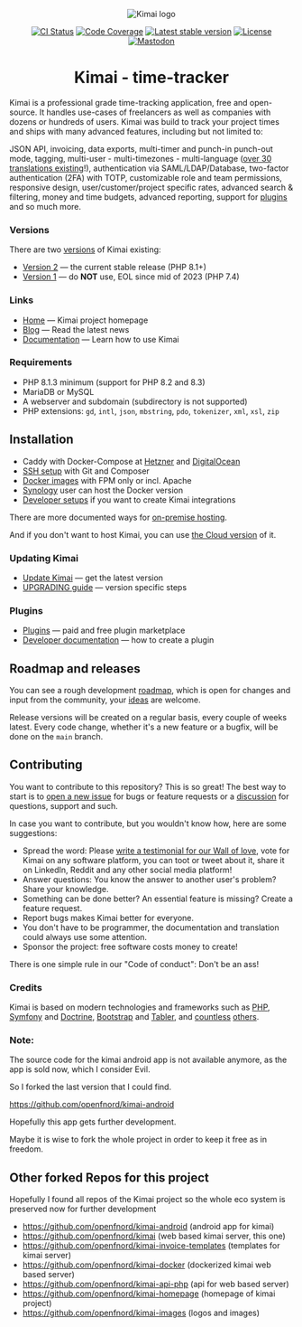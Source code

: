 <p align="center">
    <img src="https://raw.githubusercontent.com/kimai/images/main/repository-header.png" alt="Kimai logo">
</p>

<p align="center">
    <a href="https://github.com/kimai/kimai/actions"><img alt="CI Status" src="https://github.com/kimai/kimai/actions/workflows/testing.yaml/badge.svg"></a>
    <a href="https://codecov.io/gh/kimai/kimai"><img alt="Code Coverage" src="https://codecov.io/gh/kimai/kimai/branch/main/graph/badge.svg"></a>
    <a href="https://packagist.org/packages/kimai/kimai"><img alt="Latest stable version" src="https://poser.pugx.org/kimai/kimai/v/stable"></a>
    <a href="https://www.gnu.org/licenses/agpl-3.0.en.html"><img alt="License" src="https://poser.pugx.org/kimai/kimai/license"></a>
    <a href="https://phpc.social/@kimai" rel="me"><img alt="Mastodon" src="https://img.shields.io/badge/toot-%40kimai-8c8dff"></a>
</p>

<h1 align="center">Kimai - time-tracker</h1>

Kimai is a professional grade time-tracking application, free and open-source. 
It handles use-cases of freelancers as well as companies with dozens or hundreds of users. 
Kimai was build to track your project times and ships with many advanced features, including but not limited to:

JSON API, invoicing, data exports, multi-timer and punch-in punch-out mode, tagging, multi-user - multi-timezones - multi-language ([over 30 translations existing](https://hosted.weblate.org/projects/kimai/)!),
authentication via SAML/LDAP/Database, two-factor authentication (2FA) with TOTP, customizable role and team permissions, responsive design,
user/customer/project specific rates, advanced search & filtering, money and time budgets, advanced reporting, support for [plugins](https://www.kimai.org/store/)
and so much more.

### Versions

There are two [versions](https://www.kimai.org/documentation/versions.html) of Kimai existing:

- [Version 2](https://github.com/kimai/kimai) — the current stable release (PHP 8.1+)
- [Version 1](https://github.com/kimai/kimai/tree/1.x) — do **NOT** use, EOL since mid of 2023 (PHP 7.4) 

### Links

- [Home](https://www.kimai.org) — Kimai project homepage
- [Blog](https://www.kimai.org/blog/) — Read the latest news
- [Documentation](https://www.kimai.org/documentation/) — Learn how to use Kimai

### Requirements

- PHP 8.1.3 minimum (support for PHP 8.2 and 8.3)
- MariaDB or MySQL
- A webserver and subdomain (subdirectory is not supported)
- PHP extensions: `gd`, `intl`, `json`, `mbstring`, `pdo`, `tokenizer`, `xml`, `xsl`, `zip`

## Installation

- Caddy with Docker-Compose at [Hetzner](https://www.kimai.org/documentation/hosting-hetzner-cloud.html) and [DigitalOcean](https://www.kimai.org/documentation/hosting-digital-ocean.html)
- [SSH setup](https://www.kimai.org/documentation/installation.html) with Git and Composer
- [Docker images](https://hub.docker.com/r/kimai/kimai2) with FPM only or incl. Apache
- [Synology](https://www.kimai.org/documentation/synology.html) user can host the Docker version 
- [Developer setups](https://www.kimai.org/documentation/developers.html) if you want to create Kimai integrations

There are more documented ways for [on-premise hosting](https://www.kimai.org/documentation/chapter-on-premise.html). 

And if you don't want to host Kimai, you can use [the Cloud version](https://www.kimai.cloud/) of it.

### Updating Kimai

- [Update Kimai](https://www.kimai.org/documentation/updates.html) — get the latest version
- [UPGRADING guide](UPGRADING.md) — version specific steps

### Plugins

- [Plugins](https://www.kimai.org/store/) — paid and free plugin marketplace
- [Developer documentation](https://www.kimai.org/documentation/developers.html) — how to create a plugin

## Roadmap and releases

You can see a rough development [roadmap](https://github.com/orgs/kimai/projects/2), which is open for changes and input from the community, your [ideas](https://github.com/kimai/kimai/issues) are welcome.

Release versions will be created on a regular basis, every couple of weeks latest.
Every code change, whether it's a new feature or a bugfix, will be done on the `main` branch.

## Contributing

You want to contribute to this repository? This is so great!
The best way to start is to [open a new issue](https://github.com/kimai/kimai/issues) for bugs or feature requests or a [discussion](https://github.com/kimai/kimai/discussions) for questions, support and such.

In case you want to contribute, but you wouldn't know how, here are some suggestions:

- Spread the word: Please [write a testimonial for our Wall of love](https://love.kimai.org), vote for Kimai on any software platform, you can toot or tweet about it, share it on LinkedIn, Reddit and any other social media platform!
- Answer questions: You know the answer to another user's problem? Share your knowledge.
- Something can be done better? An essential feature is missing? Create a feature request.
- Report bugs makes Kimai better for everyone.
- You don't have to be programmer, the documentation and translation could always use some attention.
- Sponsor the project: free software costs money to create!

There is one simple rule in our "Code of conduct": Don't be an ass!

### Credits

Kimai is based on modern technologies and frameworks such as [PHP](https://www.php.net/),
[Symfony](https://github.com/symfony/symfony) and [Doctrine](https://github.com/doctrine/),
[Bootstrap](https://github.com/twbs/bootstrap) and [Tabler](https://tabler.io/),
and [countless](composer.json) [others](package.json).

### Note:

The source code for the kimai android app is not available anymore, as the app is sold now, which I consider Evil.

So I forked the last version that I could find.

https://github.com/openfnord/kimai-android

Hopefully this app gets further development. 

Maybe it is wise to fork the whole project in order to keep it free as in freedom.


## Other forked Repos for this project

Hopefully I found all repos of the Kimai project so the whole eco system is preserved now for further development

- https://github.com/openfnord/kimai-android  (android app for kimai)
- https://github.com/openfnord/kimai (web based kimai server, this one)
- https://github.com/openfnord/kimai-invoice-templates (templates for kimai server)
- https://github.com/openfnord/kimai-docker (dockerized kimai web based server)
- https://github.com/openfnord/kimai-api-php (api for web based server)
- https://github.com/openfnord/kimai-homepage (homepage of kimai project)
- https://github.com/openfnord/kimai-images (logos and images) 
 
